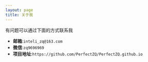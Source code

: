 ```yaml
---
layout: page
title: 关于我 
---
```


有问题可以通过下面的方式联系我

* **邮箱**:`inteli_zq@163.com`
* **微信**:`zq9696969`
* **项目地址**:`https://github.com/PerfectZQ/PerfectZQ.github.io`
